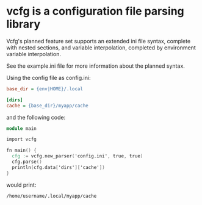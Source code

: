# vcfg is a configuration file parsing library

Vcfg's planned feature set supports an extended ini file syntax, complete with nested sections, and variable interpolation, completed by 
environment variable interpolation.

See the example.ini file for more information about the planned syntax.

Using the config file as config.ini:

```ini
base_dir = {env|HOME}/.local

[dirs]
cache = {base_dir}/myapp/cache
```

and the following code:

```v
module main

import vcfg

fn main() {
  cfg := vcfg.new_parser('config.ini', true, true)
  cfg.parse()
  println(cfg.data['dirs']['cache'])
}
```

would print:

```
/home/username/.local/myapp/cache
```

